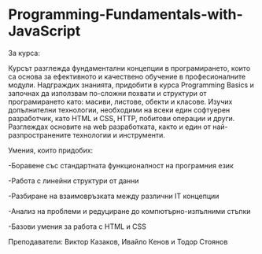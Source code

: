 # Programming-Fundamentals-with-JavaScript
 
За курса:

Курсът разглежда фундаментални концепции в програмирането, които са основа за ефективното и качествено обучение в професионалните модули. Надграждих знанията, придобити в курса Programming Basics и започнах да използвам по-сложни похвати и структури от програмирането като: масиви, листове, обекти и класове. Изучих допълнителни технологии, необходими на всеки един софтуерен разработчик, като HTML и CSS, HTTP, побитови операции и други. Разглеждах основите на web разработката, както и един от най-разпространените технологии и инструменти.

Умения, които придобиx:

-Боравене със стандартната функционалност на програмния език

-Работа с линейни структури от данни

-Разбиране на взаимовръзката между различни IT концепции

-Анализ на проблеми и редуциране до компютърно-изпълними стъпки

-Базови умения за работа с HTML и CSS

Преподаватели: Виктор Казаков, Ивайло Кенов и Тодор Стоянов
